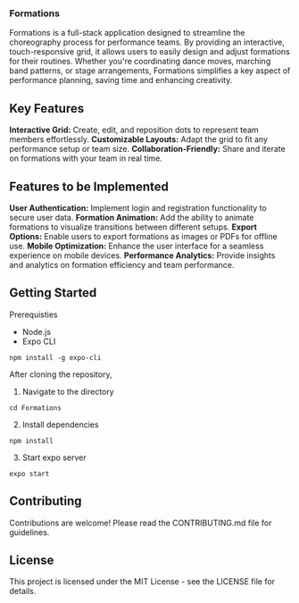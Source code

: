 ### Formations

Formations is a full-stack application designed to streamline the choreography process for performance teams. By providing an interactive, touch-responsive grid, it allows users to easily design and adjust formations for their routines. Whether you're coordinating dance moves, marching band patterns, or stage arrangements, Formations simplifies a key aspect of performance planning, saving time and enhancing creativity.

## Key Features
**Interactive Grid:** Create, edit, and reposition dots to represent team members effortlessly.
**Customizable Layouts:** Adapt the grid to fit any performance setup or team size.
**Collaboration-Friendly:** Share and iterate on formations with your team in real time.

## Features to be Implemented
**User Authentication:** Implement login and registration functionality to secure user data.
**Formation Animation:** Add the ability to animate formations to visualize transitions between different setups.
**Export Options:** Enable users to export formations as images or PDFs for offline use.
**Mobile Optimization:** Enhance the user interface for a seamless experience on mobile devices.
**Performance Analytics:** Provide insights and analytics on formation efficiency and team performance.



## Getting Started
Prerequisties
* Node.js
* Expo CLI
```
npm install -g expo-cli
```

After cloning the repository, 
1. Navigate to the directory 
```
cd Formations
````
2. Install dependencies
```
npm install
```
3. Start expo server
```
expo start
```

## Contributing
Contributions are welcome! Please read the CONTRIBUTING.md file for guidelines.

## License
This project is licensed under the MIT License - see the LICENSE file for details.

